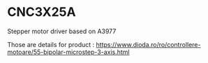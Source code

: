 # CNC3X25A
Stepper motor driver based on A3977

Those are details for product : 
https://www.dioda.ro/ro/controllere-motoare/55-bipolar-microstep-3-axis.html
